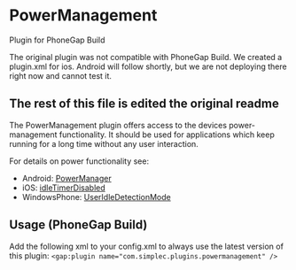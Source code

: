 PowerManagement
===============
Plugin for PhoneGap Build

The original plugin was not compatible with PhoneGap Build.  We created a plugin.xml for ios.
Android will follow shortly, but we are not deploying there right now and cannot test it.

The rest of this file is edited the original readme
---------

The PowerManagement plugin offers access to the devices power-management functionality.
It should be used for applications which keep running for a long time without any user interaction.

For details on power functionality see:

* Android: [PowerManager](http://developer.android.com/reference/android/os/PowerManager.html)
* iOS: [idleTimerDisabled](http://developer.apple.com/library/ios/documentation/UIKit/Reference/UIApplication_Class/Reference/Reference.html#//apple_ref/occ/instp/UIApplication/idleTimerDisabled)
* WindowsPhone: [UserIdleDetectionMode](http://msdn.microsoft.com/en-US/library/windowsphone/develop/microsoft.phone.shell.phoneapplicationservice.useridledetectionmode%28v=vs.105%29.aspx)

Usage (PhoneGap Build)
---------
Add the following xml to your config.xml to always use the latest version of this plugin: 
`<gap:plugin name="com.simplec.plugins.powermanagement" />`

